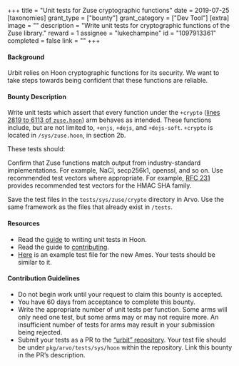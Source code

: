 +++
title = "Unit tests for Zuse cryptographic functions"
date = 2019-07-25
[taxonomies]
grant_type = ["bounty"]
grant_category = ["Dev Tool"]
[extra]
image = ""
description = "Write unit tests for cryptographic functions of the Zuse library."
reward = 1
assignee = "lukechampine"
id = "1097913361"
completed = false
link = ""
+++

#### Background

Urbit relies on Hoon cryptographic functions for its security. We want to take steps towards being confident that these functions are reliable.

#### Bounty Description

Write unit tests which assert that every function under the `+crypto` ([lines 2819 to 6113 of `zuse.hoon`](https://github.com/urbit/urbit/blob/0b0766b32b82a294b81f8f405548eb9f16d8c318/pkg/arvo/sys/zuse.hoon#L5644-L6113)) arm behaves as intended. These functions include, but are not limited to, `+enjs`, `+dejs`, and `+dejs-soft`. `+crypto` is located in `/sys/zuse.hoon`, in section 2b.

These tests should:

Confirm that Zuse functions match output from industry-standard implementations. For example, NaCl, secp256k1, openssl, and so on.
Use recommended test vectors where appropriate. For example, [RFC 231](https://tools.ietf.org/html/rfc4231) provides recommended test vectors for the HMAC SHA family.

Save the test files in the `tests/sys/zuse/crypto` directory in Arvo. Use the same framework as the files that already exist in `/tests`.

#### Resources

* Read the [guide](https://github.com/urbit/urbit/blob/master/pkg/arvo/TESTING.udon) to writing unit tests in Hoon.
* Read the guide to [contributing](https://github.com/urbit/urbit/blob/master/CONTRIBUTING.md).
* [Here](https://github.com/urbit/urbit/blob/alef2/pkg/arvo/tests/sys/zuse/ordered-map.hoon) is an example test file for the new Ames. Your tests should be similar to it.

#### Contribution Guidelines

* Do not begin work until your request to claim this bounty is accepted.
* You have 60 days from acceptance to complete this bounty.
* Write the appropriate number of unit tests per function. Some arms will only need one test, but some arms may or may not require more. An insufficient number of tests for arms may result in your submission being rejected.
* Submit your tests as a PR to the [“urbit” repository](https://github.com/urbit/urbit). Your test file should be under `pkg/arvo/tests/sys/hoon` within the repository. Link this bounty in the PR’s description.
    